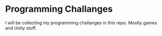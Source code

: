 # Programming Challanges
I will be collecting my programming challanges in this repo. Mostly games and Unity stuff.

